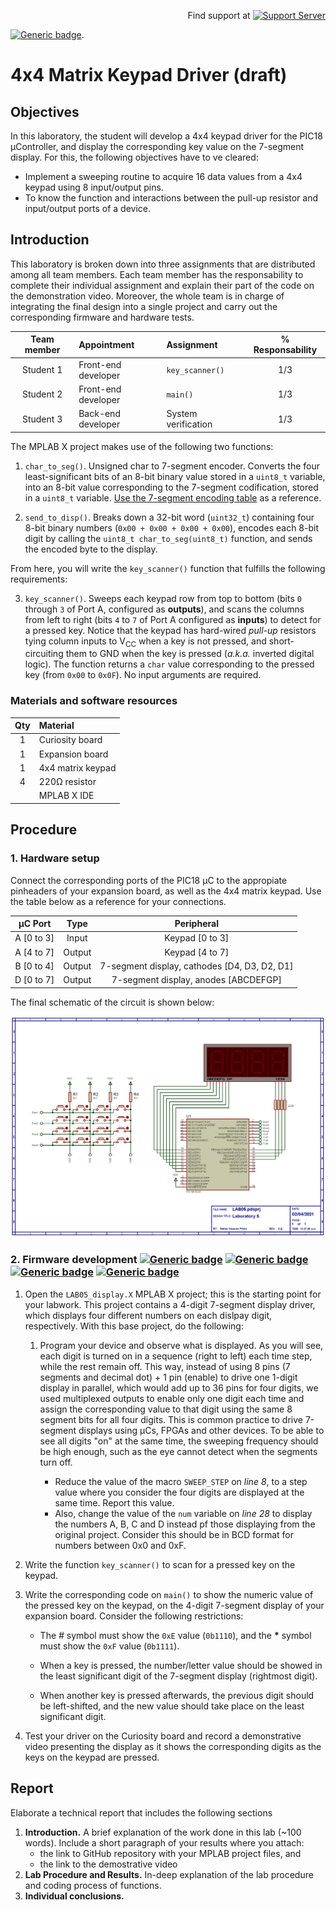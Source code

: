 <div align="right">

Find support at [![Support Server](https://img.shields.io/discord/591914197219016707.svg?color=7289da&label=ComputaciónTEC&logo=discord&style=flat-square)](https://discord.gg/xfB33VMq)

<!--- https://naereen.github.io/badges/ --->

</div>

[![Generic badge](https://img.shields.io/badge/GITHUB-DOWNLOAD-orange.svg)](https://github.com/matias-vazquez/microcontroladores/tree/main/Lab05).

# 4x4 Matrix Keypad Driver (draft)

## Objectives
In this laboratory, the student will develop a 4x4 keypad driver for the PIC18 &mu;Controller, and display the corresponding key value on the 7-segment display. For this, the following objectives have to ve cleared:
* Implement a sweeping routine to acquire 16 data values from a 4x4 keypad using 8 input/output pins.
* To know the function and interactions between the pull-up resistor and input/output ports of a device. 

## Introduction
This laboratory is broken down into three assignments that are distributed among all team members. Each team member has the responsability to complete their individual assignment and explain their part of the code on the demonstration video. Moreover, the whole team is in charge of integrating the final design into a single project and carry out the corresponding firmware and hardware tests. 

<div align="center">

Team member | Appointment | Assignment | % Responsability
:---: | :--- | :--- | :---:
Student 1 | Front-end developer | `key_scanner()` | 1/3
Student 2 | Front-end developer | `main()` | 1/3
Student 3 | Back-end developer | System verification | 1/3


<!---
AVAILABLE APPOINTMENTS
Full stack developer
Lead Embedded Design Engineer
FPGA design engineer
Digital systems architect
Electronics engineer
---> 

</div>

The MPLAB X project makes use of the following two functions:

1. `char_to_seg()`. Unsigned char to 7-segment encoder. Converts the four least-significant bits of an 8-bit binary value stored in a `uint8_t` variable, into an 8-bit value corresponding to the 7-segment codification, stored in a `uint8_t` variable. [Use the 7-segment encoding table](7-seg_encoding.md) as a reference.

2. `send_to_disp()`. Breaks down a 32-bit word (`uint32_t`) containing four 8-bit binary numbers (`0x00 + 0x00 + 0x00 + 0x00`), encodes each 8-bit digit by calling the `uint8_t char_to_seg(uint8_t)` function, and sends the encoded byte to the display.

From here, you will write the `key_scanner()` function that fulfills the following requirements:

3. `key_scanner()`. Sweeps each keypad row from top to bottom (bits `0` through `3` of Port A, configured as **outputs**), and scans the columns from left to right (bits `4` to `7` of Port A configured as **inputs**) to detect for a pressed key. Notice that the keypad has hard-wired _*pull-up*_ resistors tying column inputs to V<sub>CC</sub> when a key is not pressed, and short-circuiting them to GND when the key is pressed (_a.k.a._ inverted digital logic). The function returns a `char` value corresponding to the pressed key (from `0x00` to `0x0F`). No input arguments are required.

### Materials and software resources

<div align="center">

Qty | Material 
:---: | :---
1 | Curiosity board
1 | Expansion board
1 | 4x4 matrix keypad
4 | 220&Omega; resistor
| | MPLAB X IDE 


</div>

<!---
## Pre-lab work
--->

## Procedure

### __1. Hardware setup__
Connect the corresponding ports of the PIC18 &mu;C to the appropiate pinheaders of your expansion board, as well as the 4x4 matrix keypad. Use the table below as a reference for your connections.

<div align="center">

&mu;C Port | Type | Peripheral
:---: | :---: |:---:
A [0 to 3] | Input | Keypad [0 to 3]
A [4 to 7] | Output | Keypad [4 to 7]
B [0 to 4] | Output | 7-segment display, cathodes [D4, D3, D2, D1]
D [0 to 7] | Output | 7-segment display, anodes [ABCDEFGP]

</div>

The final schematic of the circuit is shown below:

<div align="center">

<img src="img/schematic.png">

</div>

### __2. Firmware development__ [![Generic badge](https://img.shields.io/badge/GITHUB-REPO-blue.svg)](https://experiencia21.tec.mx/) [![Generic badge](https://img.shields.io/badge/WRITTEN-REPORT-blue.svg)](https://experiencia21.tec.mx/) [![Generic badge](https://img.shields.io/badge/SCREEN-CAPTURES-blue.svg)](https://experiencia21.tec.mx/) [![Generic badge](https://img.shields.io/badge/DEMO-VIDEO-blue.svg)](https://experiencia21.tec.mx/)

1. Open the `LAB05_display.X` MPLAB X project; this is the starting point for your labwork. This project contains a 4-digit 7-segment display driver, which displays four different numbers on each dislpay digit, respectively. With this base project, do the following:

   1. Program your device and observe what is displayed. As you will see, each digit is turned on in a sequence (right to left) each time step, while the rest remain off. This way, instead of using 8 pins (7 segments and decimal dot) + 1 pin (enable) to drive one 1-digit display in parallel, which would add up to 36 pins for four digits, we used multiplexed outputs to enable only one digit each time and assign the corresponding value to that digit using the same 8 segment bits for all four digits. This is common practice to drive 7-segment displays using &mu;Cs, FPGAs and other devices. To be able to see all digits "on" at the same time, the sweeping frequency should be high enough, such as the eye cannot detect when the segments turn off. 
      
      * Reduce the value of the macro `SWEEP_STEP` on _line 8_, to a step value where you consider the four digits are displayed at the same time. Report this value.
      * Also, change the value of the `num` variable on _line 28_ to display the numbers A, B, C and D instead pf those displaying from the original project. Consider this should be in BCD format for numbers between 0x0 and 0xF. 

2. Write the function `key_scanner()` to scan for a pressed key on the keypad. 

3. Write the corresponding code on `main()` to show the numeric value of the pressed key on the keypad, on the 4-digit 7-segment display of your expansion board. Consider the following restrictions: 
      
    * The _*#*_ symbol must show the `0xE` value (`0b1110`), and the __*__ symbol must show the `0xF` value (`0b1111`).

    * When a key is pressed, the number/letter value should be showed in the least significant digit of the 7-segment display (rightmost digit).
    
    * When another key is pressed afterwards, the previous digit should be left-shifted, and the new value should take place on the least significant digit.

4. Test your driver on the Curiosity board and record a demonstrative video presenting the display as it shows the corresponding digits as the keys on the keypad are pressed. 

## Report
Elaborate a technical report that includes the following sections
1. __Introduction.__ A brief explanation of the work done in this lab (~100 words). Include a short paragraph of your results where you attach:
   * the link to GitHub repository with your MPLAB project files, and
   * the link to the demostrative video
2. __Lab Procedure and Results.__ In-deep explanation of the lab procedure and coding process of functions. 
3. __Individual conclusions.__